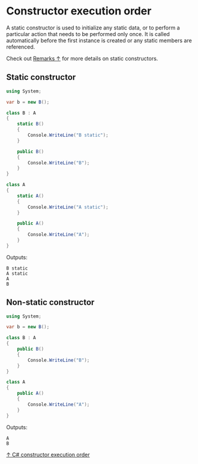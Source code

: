 # Constructor execution order

A static constructor is used to initialize any static data, or to perform a particular action that needs to be performed only once. It is called automatically before the first instance is created or any static members are referenced.

Check out [Remarks ↑](https://docs.microsoft.com/en-us/dotnet/csharp/programming-guide/classes-and-structs/static-constructors#remarks) for more details on static constructors.

## Static constructor

```csharp
using System;

var b = new B();

class B : A
{
    static B()
    {
        Console.WriteLine("B static");
    }

    public B()
    {
        Console.WriteLine("B");
    }
}

class A
{
    static A()
    {
        Console.WriteLine("A static");
    }

    public A()
    {
        Console.WriteLine("A");
    }
}
```

Outputs:

```output
B static
A static
A
B
```

## Non-static constructor

```csharp
using System;

var b = new B();

class B : A
{
    public B()
    {
        Console.WriteLine("B");
    }
}

class A
{
    public A()
    {
        Console.WriteLine("A");
    }
}
```

Outputs:

```output
A
B
```

[↑ C# constructor execution order](https://stackoverflow.com/questions/1882692/c-sharp-constructor-execution-order)